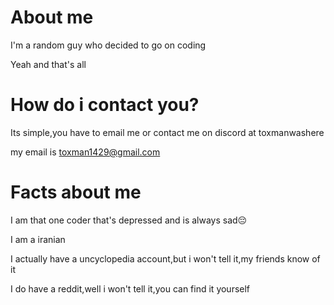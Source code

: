 # About me

I'm a random guy who decided to go on coding

Yeah and that's all

# How do i contact you?

Its simple,you have to email me or contact me on discord at toxmanwashere


my email is toxman1429@gmail.com

# Facts about me

I am that one coder that's depressed and is always sad😔

I am a iranian

I actually have a uncyclopedia account,but i won't tell it,my friends know of it

I do have a reddit,well i won't tell it,you can find it yourself
